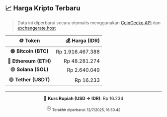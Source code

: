 

<!-- HARGA_KRIPTO -->
## 📈 Harga Kripto Terbaru

> Data ini diperbarui secara otomatis menggunakan [CoinGecko API](https://www.coingecko.com/) dan [exchangerate.host](https://exchangerate.host/)

<div align="center">

| 🪙 Token | 💰 Harga (IDR) |
|:------:|---------------:|
| 🟠 **Bitcoin (BTC)**   | Rp 1.916.467.388 |
| 🔵 **Ethereum (ETH)**  | Rp 48.281.274 |
| 🟣 **Solana (SOL)**    | Rp 2.640.049 |
| 🟢 **Tether (USDT)**   | Rp 16.233 |

---

💱 **Kurs Rupiah (USD → IDR)**: Rp 16.234

🕒 <sub>Terakhir diperbarui: 12/7/2025, 16.50.42</sub>

</div>
<!-- /HARGA_KRIPTO -->